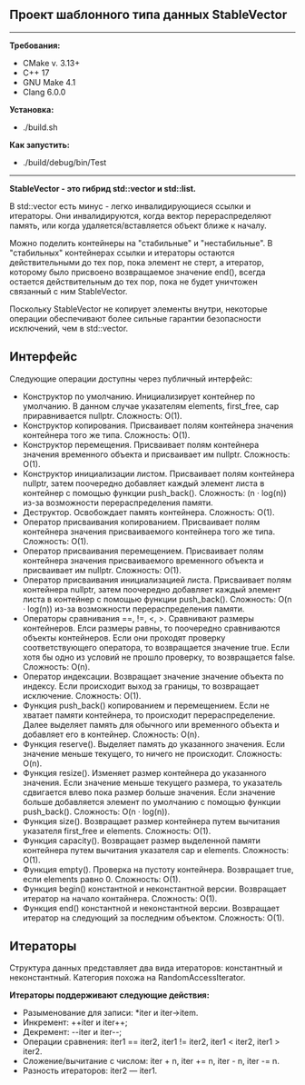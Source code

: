 <h2>Проект шаблонного типа данных StableVector</h2>

---
__Требования:__
- CMake v. 3.13+
- C++ 17
- GNU Make 4.1
- Clang 6.0.0

__Установка:__
- ./build.sh

__Как запустить:__
- ./build/debug/bin/Test

---

__StableVector - это гибрид std::vector и std::list.__

В std::vector есть минус - легко инвалидирующиеся ссылки и итераторы. Они инвалидируются, когда вектор перераспределяют память, или когда удаляется/вставляется объект ближе к началу. 

Можно поделить контейнеры на "стабильные" и "нестабильные". В "стабильных" контейнерах ссылки и итераторы остаются действительными до тех пор, пока элемент не стерт, а итератор, которому было присвоено возвращаемое значение end(), всегда остается действительным до тех пор, пока не будет уничтожен связанный с ним StableVector.

Поскольку StableVector не копирует элементы внутри, некоторые операции обеспечивают более сильные гарантии безопасности исключений, чем в std::vector. 


<h2>Интерфейс</h2>

Следующие операции доступны через публичный интерфейс:
- Конструктор по умолчанию. Инициализирует контейнер по умолчанию. В данном случае указателям elements, first_free, cap приравнивается nullptr. Сложность: O(1).
- Конструктор копирования. Присваивает полям контейнера значения контейнера того же типа. Сложность: O(1).
- Конструктор перемещения. Присваивает полям контейнера значения временного объекта и присваивает им nullptr. Сложность: O(1).
- Конструктор инициализации листом. Присваивает полям контейнера nullptr, затем поочередно добавляет каждый элемент листа в контейнер с помощью функции push_back().  Сложность: (n · log(n)) из-за возможности перераспределения памяти.
- Деструктор. Освобождает память контейнера. Сложность: O(1).
- Оператор присваивания копированием. Присваивает полям контейнера значения присваиваемого контейнера того же типа. Сложность: O(1).
- Оператор присваивания перемещением. Присваивает полям контейнера значения присваиваемого временного объекта и присваивает им nullptr. Сложность: O(1).
- Оператор присваивания инициализацией листа. Присваивает полям контейнера nullptr, затем поочередно добавляет каждый элемент листа в контейнер с помощью функции push_back().  Сложность: O(n · log(n)) из-за возможности перераспределения памяти.
- Операторы сравнивания ==, !=, <, >.  Сравнивают размеры контейнеров. Елси размеры равны, то поочередно сравниваются объекты контейнеров. Если они проходят проверку соответствующего оператора, то возвращается значение true. Если хотя бы одно из условий не прошло проверку, то возвращается false. Сложность: O(n).
- Оператор индексации. Возвращает значение значение объекта по индексу. Если происходит выход за границы, то возвращает исключение. Сложность: O(1).
- Функция push_back() копированием и перемещением. Если не хватает памяти контейнера, то происходит перераспределение. Далее выделяет память для обычного или временного объекта и добавляет его в контейнер. Сложность: O(n).
- Функция reserve(). Выделяет память до указанного значения. Если значение меньше текущего, то ничего не происходит. Сложность: O(n).
- Функция resize(). Изменяет размер контейнера до указанного значения. Если значение меньше текущего размера, то указатель сдвигается влево пока размер больше значения. Если значение больше добавляется элемент по умолчанию с помощью функции push_back(). Сложность: O(n · log(n)).
- Функция size(). Возвращает размер контейнера путем вычитания указателя first_free и elements. Сложность: O(1).
- Функция capacity(). Возвращает размер выделенной памяти контейнера путем вычитания указателя cap и elements. Сложность: O(1).
- Функция empty(). Проверка на пустоту контейнера. Возвращает true, если elements равно 0. Сложность: O(1).
- Функция begin() константной и неконстантной версии. Возвращает итератор на начало контайнера. Сложность: O(1).
- Функция end() константной и неконстантной версии. Возвращает итератор на следующий за последним объектом. Сложность: O(1).

<h2>Итераторы</h2>

Структура данных представляет два вида итераторов: константный и неконстантный. Категория похожа на  RandomAccessIterator.

__Итераторы поддерживают следующие действия:__
- Разыменование для записи: *iter и iter→item.
- Инкремент: ++iter и iter++;
- Декремент: --iter и iter--;
- Операции сравнения: iter1 ==  iter2,  iter1 !=  iter2,  iter1 <  iter2,  iter1 >  iter2.
- Сложение/вычитание с числом: iter + n, iter += n, iter - n, iter -= n.
- Разность итераторов: iter2 — iter1.